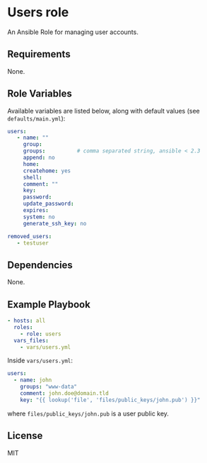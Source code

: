 Users role
=========

An Ansible Role for managing user accounts.

Requirements
------------

None.

Role Variables
--------------

Available variables are listed below, along with default values (see `defaults/main.yml`):

```yaml
users:
   - name: ""
     group:
     groups:          # comma separated string, ansible < 2.3
     append: no
     home:
     createhome: yes
     shell:
     comment: ""
     key:
     password:
     update_password:
     expires:
     system: no
     generate_ssh_key: no

removed_users:
   - testuser
```

Dependencies
------------

None.

Example Playbook
----------------

```yaml
- hosts: all
  roles:
    - role: users
  vars_files:
    - vars/users.yml
```

Inside `vars/users.yml`:

```yaml
users:
  - name: john
    groups: "www-data"
    comment: john.doe@domain.tld
    key: "{{ lookup('file', 'files/public_keys/john.pub') }}"
```

where `files/public_keys/john.pub` is a user public key.

License
-------

MIT
